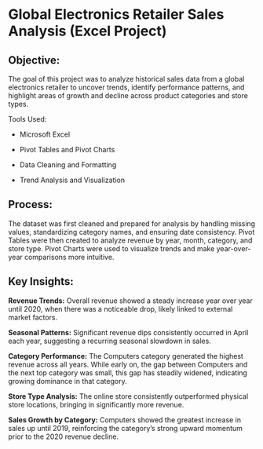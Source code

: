 # Global Electronics Retailer Sales Analysis (Excel Project)

## Objective:
The goal of this project was to analyze historical sales data from a global electronics retailer to uncover trends, identify performance patterns, and highlight areas of growth and decline across product categories and store types.

Tools Used:

- Microsoft Excel

- Pivot Tables and Pivot Charts

- Data Cleaning and Formatting

- Trend Analysis and Visualization

## Process:
The dataset was first cleaned and prepared for analysis by handling missing values, standardizing category names, and ensuring date consistency. Pivot Tables were then created to analyze revenue by year, month, category, and store type. Pivot Charts were used to visualize trends and make year-over-year comparisons more intuitive.

## Key Insights:

**Revenue Trends:** Overall revenue showed a steady increase year over year until 2020, when there was a noticeable drop, likely linked to external market factors.

**Seasonal Patterns:** Significant revenue dips consistently occurred in April each year, suggesting a recurring seasonal slowdown in sales.

**Category Performance:** The Computers category generated the highest revenue across all years. While early on, the gap between Computers and the next top category was small, this gap has steadily widened, indicating growing dominance in that category.

**Store Type Analysis:** The online store consistently outperformed physical store locations, bringing in significantly more revenue.

**Sales Growth by Category:** Computers showed the greatest increase in sales up until 2019, reinforcing the category’s strong upward momentum prior to the 2020 revenue decline.
